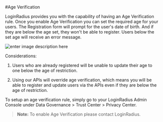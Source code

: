 #Age Verification


LoginRadius provides you with the capability of having an Age Verification rule. Once you enable Age Verification you can set the required age for your users. The Registration form will prompt for the user's date of birth. And if they are below the age set, they won't be able to register. Users below the set age will receive an error message.


![enter image description here](https://apidocs.lrcontent.com/images/Age-Varification-V01-01-02_217515b744c1a8588a4.57415406.png "enter image title here")


Considerations:

1. Users who are already registered will be unable to update their age to one below the age of restriction.

2. Using our APIs will override age verification, which means you will be able to register and update users via the APIs even if they are below the age of restriction.

To setup an age verification rule, simply go to your LoginRadius Admin Console under Data Governance > Trust Center > Privacy Center.

>**Note:** To enable Age Verification please contact LoginRadius.

